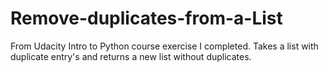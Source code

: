 # Remove-duplicates-from-a-List
From Udacity Intro to Python course exercise I completed. Takes a list with duplicate entry's and returns a new list without duplicates.
